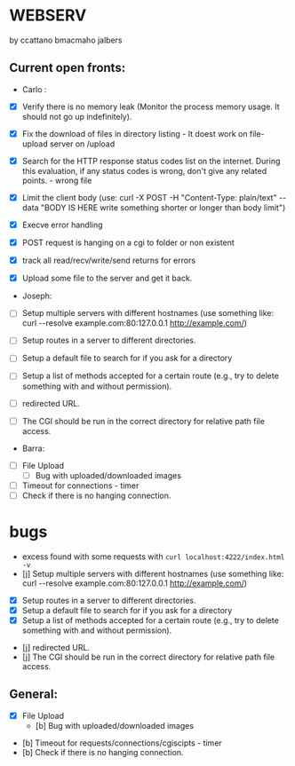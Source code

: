 # WEBSERV
 by ccattano bmacmaho jalbers
## Current open fronts:

* Carlo :

- [X] Verify there is no memory leak (Monitor the process memory usage. It should not go up indefinitely).
- [X] Fix the download of files in directory listing
        - It doest work on file-upload server on /upload

- [X] Search for the HTTP response status codes list on the internet. During this evaluation, if any status codes is wrong, don't give any related points.
        - wrong file
- [X] Limit the client body (use: curl -X POST -H "Content-Type: plain/text" --data "BODY IS HERE write something shorter or longer than body limit")
- [X] Execve error handling
- [X] POST  request is hanging on a cgi to folder or non existent
- [X] track all read/recv/write/send returns for errors
- [X] Upload some file to the server and get it back.

* Joseph:
- [ ] Setup multiple servers with different hostnames (use something like: curl --resolve example.com:80:127.0.0.1 http://example.com/)

- [ ] Setup routes in a server to different directories.
- [ ] Setup a default file to search for if you ask for a directory
- [ ] Setup a list of methods accepted for a certain route (e.g., try to delete something with and without permission).
- [ ] redirected URL.
- [ ] The CGI should be run in the correct directory for relative path file access.

* Barra:
- [ ] File Upload
    - [ ] Bug with uploaded/downloaded images
- [ ] Timeout for connections - timer
- [ ] Check if there is no hanging connection.

# bugs
- excess found with some requests with ```curl localhost:4222/index.html -v```
- [j] Setup multiple servers with different hostnames (use something like: curl --resolve example.com:80:127.0.0.1 http://example.com/)

- [X] Setup routes in a server to different directories.
- [X] Setup a default file to search for if you ask for a directory
- [X] Setup a list of methods accepted for a certain route (e.g., try to delete something with and without permission).
- [j] redirected URL.
- [j] The CGI should be run in the correct directory for relative path file access.

## General:
- [X] File Upload
    - [b] Bug with uploaded/downloaded images
- [b] Timeout for requests/connections/cgiscipts - timer
- [b] Check if there is no hanging connection.


